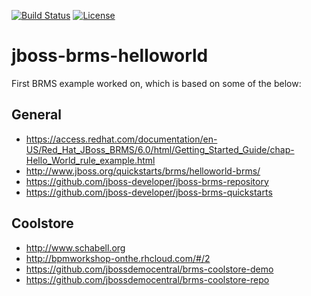 [![Build Status](https://travis-ci.org/garethahealy/jboss-brms-helloworld.svg?branch=master)](https://travis-ci.org/garethahealy/jboss-brms-helloworld)
[![License](https://img.shields.io/hexpm/l/plug.svg?maxAge=2592000)]()

# jboss-brms-helloworld
First BRMS example worked on, which is based on some of the below:

## General
- https://access.redhat.com/documentation/en-US/Red_Hat_JBoss_BRMS/6.0/html/Getting_Started_Guide/chap-Hello_World_rule_example.html
- http://www.jboss.org/quickstarts/brms/helloworld-brms/
- https://github.com/jboss-developer/jboss-brms-repository
- https://github.com/jboss-developer/jboss-brms-quickstarts

## Coolstore
- http://www.schabell.org
- http://bpmworkshop-onthe.rhcloud.com/#/2
- https://github.com/jbossdemocentral/brms-coolstore-demo
- https://github.com/jbossdemocentral/brms-coolstore-repo
